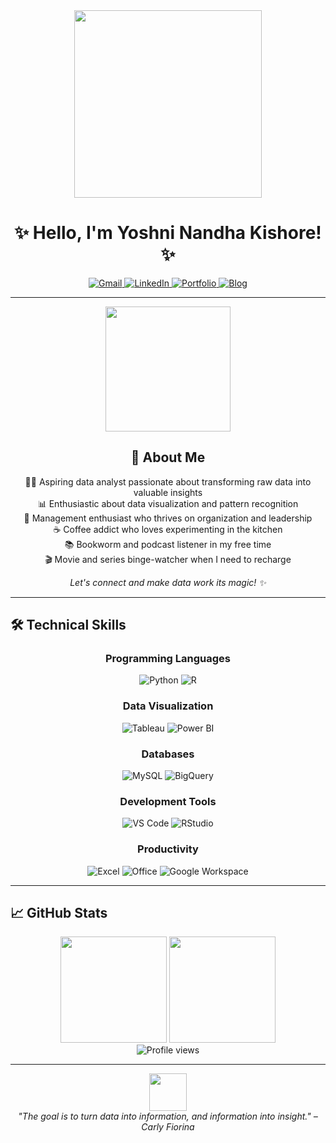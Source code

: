 <div align="center">
  <img src="https://media.giphy.com/media/L1R1tvI9svkIWwpVYr/giphy.gif" width="300"/>
  
  # ✨ Hello, I'm Yoshni Nandha Kishore! ✨

  <p>
    <a href="mailto:yoshni2003@gmail.com">
      <img src="https://img.shields.io/badge/Gmail-D14836?style=for-the-badge&logo=gmail&logoColor=white" alt="Gmail"/>
    </a>
    <a href="https://www.linkedin.com/in/yoshni-nandha-kishore/">
      <img src="https://img.shields.io/badge/LinkedIn-0077B5?style=for-the-badge&logo=linkedin&logoColor=white" alt="LinkedIn"/>
    </a>
    <a href="https://aelin-012.github.io/my-portfolio/">
      <img src="https://img.shields.io/badge/Portfolio-000000?style=for-the-badge&logo=github&logoColor=white" alt="Portfolio"/>
    </a>
    <a href="https://yoshni-portfolio.blogspot.com/">
      <img src="https://img.shields.io/badge/Blog-FF5722?style=for-the-badge&logo=blogger&logoColor=white" alt="Blog"/>
    </a>
  </p>
</div>

---

<div align="center">
  <img src="https://media.giphy.com/media/3oKIPEqDGUULpEU0aQ/giphy.gif" width="200"/>

  ## 💫 About Me 
  
  <p>
    👩‍💻 Aspiring data analyst passionate about transforming raw data into valuable insights<br>
    📊 Enthusiastic about data visualization and pattern recognition<br>
    🧠 Management enthusiast who thrives on organization and leadership<br>
    ☕ Coffee addict who loves experimenting in the kitchen<br>
    📚 Bookworm and podcast listener in my free time<br>
    🎬 Movie and series binge-watcher when I need to recharge
  </p>
  
  <em>Let's connect and make data work its magic! ✨</em>
</div>

---

## 🛠️ Technical Skills

<div align="center">
  <h3>Programming Languages</h3>
  <p>
    <img src="https://img.shields.io/badge/Python-3776AB?style=for-the-badge&logo=python&logoColor=white" alt="Python"/>
    <img src="https://img.shields.io/badge/R-276DC3?style=for-the-badge&logo=r&logoColor=white" alt="R"/>
  </p>
  
  <h3>Data Visualization</h3>
  <p>
    <img src="https://img.shields.io/badge/Tableau-E97627?style=for-the-badge&logo=Tableau&logoColor=white" alt="Tableau"/>
    <img src="https://img.shields.io/badge/Power_BI-F2C811?style=for-the-badge&logo=powerbi&logoColor=black" alt="Power BI"/>
  </p>
  
  <h3>Databases</h3>
  <p>
    <img src="https://img.shields.io/badge/MySQL-4479A1?style=for-the-badge&logo=mysql&logoColor=white" alt="MySQL"/>
    <img src="https://img.shields.io/badge/BigQuery-4285F4?style=for-the-badge&logo=google-cloud&logoColor=white" alt="BigQuery"/>
  </p>
  
  <h3>Development Tools</h3>
  <p>
    <img src="https://img.shields.io/badge/VS_Code-007ACC?style=for-the-badge&logo=visual-studio-code&logoColor=white" alt="VS Code"/>
    <img src="https://img.shields.io/badge/RStudio-75AADB?style=for-the-badge&logo=rstudio&logoColor=white" alt="RStudio"/>
  </p>
  
  <h3>Productivity</h3>
  <p>
    <img src="https://img.shields.io/badge/Microsoft_Excel-217346?style=for-the-badge&logo=microsoft-excel&logoColor=white" alt="Excel"/>
    <img src="https://img.shields.io/badge/Microsoft_Office-D83B01?style=for-the-badge&logo=microsoft-office&logoColor=white" alt="Office"/>
    <img src="https://img.shields.io/badge/Google_Workspace-4285F4?style=for-the-badge&logo=google&logoColor=white" alt="Google Workspace"/>
  </p>
</div>

---

## 📈 GitHub Stats

<div align="center">
  <img src="https://github-readme-stats.vercel.app/api?username=aelin-012&show_icons=true&theme=radical&hide_border=true&count_private=true" height="170"/>
  <img src="https://github-readme-stats.vercel.app/api/top-langs/?username=aelin-012&layout=compact&theme=radical&hide_border=true" height="170"/>
</div>

<div align="center">
  <img src="https://komarev.com/ghpvc/?username=aelin-012&color=blueviolet&style=flat-square&label=Profile+Views" alt="Profile views"/>
</div>

---

<div align="center">
  <img src="https://media.giphy.com/media/L1R1tvI9svkIWwpVYr/giphy.gif" width="60"/>
  <br>
  <em>"The goal is to turn data into information, and information into insight." – Carly Fiorina</em>
</div>
